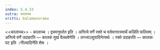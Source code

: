 ```yaml
---
index: 5.4.33
sutra: कालाच्च
vritti: balamanorama
---
```


<<कालाच्च>> - कालाच्च । द्व्यमनुवर्तत इति । अनित्ये वर्णे रक्ते च वर्तमानात्स्वार्थे कन्निति फलितम् । अनित्ये वर्णे उदाहरति — कालकं मुखं वैलक्ष्येणेति । लज्जाऽसूयादिनेत्यर्थः । रक्ते उदाहरति — कालकः पट इति ।नील्यादिने॑ति शेषः । 